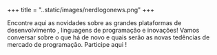 +++
title = "..static/images/nerdlogonews.png"
+++

Encontre aqui as novidades sobre as grandes plataformas de desenvolvimento , linguagens de programação e inovações! Vamos conversar sobre o que há de novo e quais serão as novas tedências de mercado de programação. Participe aqui !